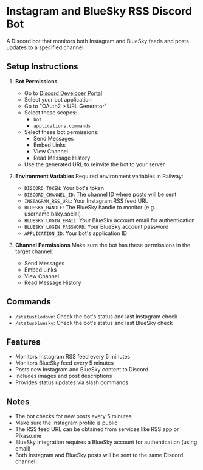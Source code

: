 # Instagram and BlueSky RSS Discord Bot

A Discord bot that monitors both Instagram and BlueSky feeds and posts updates to a specified channel.

## Setup Instructions

1. **Bot Permissions**
   - Go to [Discord Developer Portal](https://discord.com/developers/applications)
   - Select your bot application
   - Go to "OAuth2 > URL Generator"
   - Select these scopes:
     - `bot`
     - `applications.commands`
   - Select these bot permissions:
     - Send Messages
     - Embed Links
     - View Channel
     - Read Message History
   - Use the generated URL to reinvite the bot to your server

2. **Environment Variables**
   Required environment variables in Railway:
   - `DISCORD_TOKEN`: Your bot's token
   - `DISCORD_CHANNEL_ID`: The channel ID where posts will be sent
   - `INSTAGRAM_RSS_URL`: Your Instagram RSS feed URL
   - `BLUESKY_HANDLE`: The BlueSky handle to monitor (e.g., username.bsky.social)
   - `BLUESKY_LOGIN_EMAIL`: Your BlueSky account email for authentication
   - `BLUESKY_LOGIN_PASSWORD`: Your BlueSky account password
   - `APPLICATION_ID`: Your bot's application ID

3. **Channel Permissions**
   Make sure the bot has these permissions in the target channel:
   - Send Messages
   - Embed Links
   - View Channel
   - Read Message History

## Commands
- `/statusflodown`: Check the bot's status and last Instagram check
- `/statusbluesky`: Check the bot's status and last BlueSky check

## Features
- Monitors Instagram RSS feed every 5 minutes
- Monitors BlueSky feed every 5 minutes
- Posts new Instagram and BlueSky content to Discord
- Includes images and post descriptions
- Provides status updates via slash commands

## Notes
- The bot checks for new posts every 5 minutes
- Make sure the Instagram profile is public
- The RSS feed URL can be obtained from services like RSS.app or Pikaso.me
- BlueSky integration requires a BlueSky account for authentication (using email)
- Both Instagram and BlueSky posts will be sent to the same Discord channel